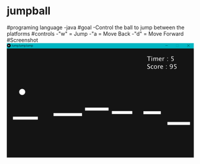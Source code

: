 # jumpball 
#programing language
-java 
#goal 
-Control the ball to jump between the platforms
#controls
-"w" = Jump
-"a = Move Back 
-"d" = Move Forward
#Screenshot 
![image](https://github.com/jeff-wei/testtest/blob/main/screenshot.png)
